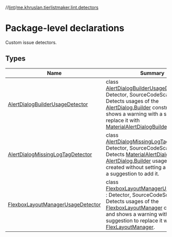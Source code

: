 //[lint](../../index.md)/[me.khruslan.tierlistmaker.lint.detectors](index.md)

# Package-level declarations

Custom issue detectors.

## Types

| Name | Summary |
|---|---|
| [AlertDialogBuilderUsageDetector](-alert-dialog-builder-usage-detector/index.md) | class [AlertDialogBuilderUsageDetector](-alert-dialog-builder-usage-detector/index.md) : Detector, SourceCodeScanner<br>Detects usages of the [AlertDialog.Builder](https://developer.android.com/reference/android/app/AlertDialog.Builder) constructor and shows a warning with a suggestion to replace it with [MaterialAlertDialogBuilder](https://developer.android.com/reference/com/google/android/material/dialog/MaterialAlertDialogBuilder). |
| [AlertDialogMissingLogTagDetector](-alert-dialog-missing-log-tag-detector/index.md) | class [AlertDialogMissingLogTagDetector](-alert-dialog-missing-log-tag-detector/index.md) : Detector, SourceCodeScanner<br>Detects [MaterialAlertDialogBuilder](https://developer.android.com/reference/com/google/android/material/dialog/MaterialAlertDialogBuilder) or [AlertDialog.Builder](https://developer.android.com/reference/android/app/AlertDialog.Builder) usages that are created without setting a log tag with a suggestion to add it. |
| [FlexboxLayoutManagerUsageDetector](-flexbox-layout-manager-usage-detector/index.md) | class [FlexboxLayoutManagerUsageDetector](-flexbox-layout-manager-usage-detector/index.md) : Detector, SourceCodeScanner<br>Detects usages of the [FlexboxLayoutManager](https://github.com/google/flexbox-layout) constructor and shows a warning with a suggestion to replace it with [FlexLayoutManager](https://github.com/RuslanKharkevych/TierListMaker/blob/master/app/src/main/java/me/khruslan/tierlistmaker/presentation/utils/recyclerview/FlexLayoutManager.kt). |
